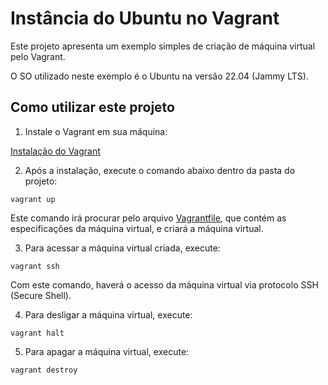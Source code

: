 # Instância do Ubuntu no Vagrant

Este projeto apresenta um exemplo simples de criação de máquina virtual pelo Vagrant.

O SO utilizado neste exemplo é o Ubuntu na versão 22.04 (Jammy LTS).

## Como utilizar este projeto

1. Instale o Vagrant em sua máquina:

[Instalação do Vagrant](https://developer.hashicorp.com/vagrant/downloads)

2. Após a instalação, execute o comando abaixo dentro da pasta do projeto:

`vagrant up`

Este comando irá procurar pelo arquivo [Vagrantfile](./Vagrantfile), que contém as especificações da máquina virtual, e criará a máquina virtual.

3. Para acessar a máquina virtual criada, execute:

`vagrant ssh`

Com este comando, haverá o acesso da máquina virtual via protocolo SSH (Secure Shell).

4. Para desligar a máquina virtual, execute:

`vagrant halt`

5. Para apagar a máquina virtual, execute:

`vagrant destroy`
